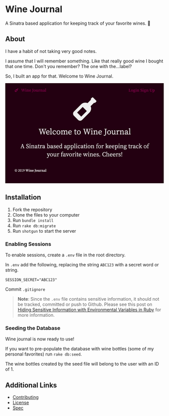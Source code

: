 # Wine Journal

A Sinatra based application for keeping track of your favorite wines. 🍷

## About

I have a habit of not taking very good notes.

I assume that I will remember something. Like that really good wine I bought that one time. Don't you remember? The one with the...label?

So, I built an app for that. Welcome to Wine Journal.

![Screenshot of Wine Journal welcome page](/public/images/wine-journal-homepage.png)

## Installation

1. Fork the repository
1. Clone the files to your computer
1. Run `bundle install`
1. Run `rake db:migrate`
1. Run `shotgun` to start the server

### Enabling Sessions

To enable sessions, create a `.env` file in the root directory.

In `.env` add the following, replacing the string `ABC123` with a secret word or string.

```
SESSION_SECRET="ABC123"
```
Commit `.gitignore`

> **Note**: Since the `.env` file contains sensitive information, it should not be tracked, committed or push to Github. Please see this post on [Hiding Sensitive Information with Environmental Variables in Ruby](https://shannoncrabill.com/blog/hiding-sensitive-information-with-environmental-variables-in-ruby/) for more information.

### Seeding the Database

Wine journal is now ready to use!

If you want to pre-populate the database with wine bottles (some of my personal favorites) run `rake db:seed`.

The wine bottles created by the seed file will belong to the user with an ID of 1.

## Additional Links

- [Contributing](CONTRIBUTING.md)
- [License](LICENSE.md)
- [Spec](spec.md)
